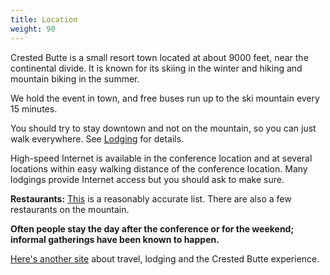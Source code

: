 ```yaml
---
title: Location
weight: 90
---
```


Crested Butte is a small resort town located at about 9000 feet, near
the continental divide. It is known for its skiing in the winter and
hiking and mountain biking in the summer.

<!-- -   [Photos](http://mindviewllc.com/Seminars/Locations/CrestedButte/MoreCrestedButtePhotos.html) -->

We hold the event in town, and free buses run up to the ski mountain
every 15 minutes.

You should try to stay
downtown and not on the mountain, so you can just walk everywhere.
See <a href = "/lodging">Lodging</a> for details.

High-speed Internet is available in the conference location and at
several locations within easy walking distance of the conference
location. Many lodgings provide Internet access but you should ask to
make sure.

**Restaurants:**
[This](http://www.downtowncrestedbutte.com/restaurants-in-crested-butte/)
is a reasonably accurate list. There are also a few restaurants on the
mountain.

**Often people stay the day after the conference or for the weekend;
informal gatherings have been known to happen.**

[Here's another site](http://travelcrestedbutte.com/) about travel,
lodging and the Crested Butte experience.
